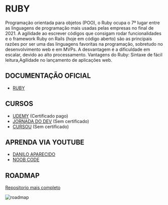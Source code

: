 # RUBY
Programação orientada para objetos (POO), o Ruby ocupa o 7º lugar entre as linguagens de programação mais usadas pelas empresas no final de 2021.
A agilidade ao escrever códigos que consigam rodar funcionalidades e o framework Ruby on Rails (hoje em código aberto) são as principais razões por ser uma das linguagens favoritas na programação, sobretudo no desenvolvimento web e em MVPs.
A desvantagem é a dificuldade em escalar, devido ao alto processamento.
Vantagens do Ruby:
Sintaxe de fácil leitura,Agilidade no lançamento de aplicações web. 

## DOCUMENTAÇÃO OFICIAL
* [RUBY](https://www.ruby-lang.org/pt/)

## CURSOS 

* [UDEMY](https://www.udemy.com/course/ruby-on-rails-5-na-pratica/?ranMID=39197&ranEAID=jcbhycaPfR0&ranSiteID=jcbhycaPfR0-vcjDklPFauduFN1ywYQIxw&LSNPUBID=jcbhycaPfR0&utm_source=aff-campaign&utm_medium=udemyads) (Certificado pago)
* [JORNADA DO DEV](https://jornadadodev.com.br/cursos/curso-de-ruby-rails) (Sem certificado)
* [CURSOU](https://www.cursou.com.br/informatica/ruby/#:~:text=Sobre%20o%20curso,uma%20poss%C3%ADvel%20carreira%20na%20%C3%A1rea) (Sem certificado) 

## APRENDA VIA YOUTUBE
* [DANILO APARECIDO](https://www.youtube.com/playlist?list=PLEdPHGYbHhldWUFs2Q-jSzXAv3NXh4wu0)
* [NOOB CODE](https://www.youtube.com/watch?v=bLDH3NypOVo&list=PLnV7i1DUV_zOit4a_tEDf1_PcRd25dL7e&ab_channel=NoobCode)

## ROADMAP

[Repositorio mais completo](https://github.com/evertonlopesc/Ruby-Roadmap)

<img src="https://github.com/Dayvison45/Programap/blob/main/Ruby%20on%20Rails.jpg" alt="roadmap" />
